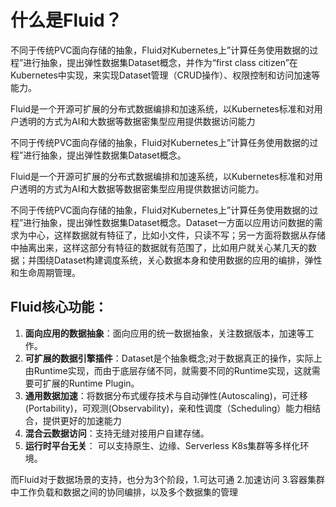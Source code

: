 # 什么是Fluid？

不同于传统PVC面向存储的抽象，Fluid对Kubernetes上”计算任务使用数据的过程”进行抽象，提出弹性数据集Dataset概念，并作为“first class citizen”在Kubernetes中实现，来实现Dataset管理（CRUD操作）、权限控制和访问加速等能力。


Fluid是一个开源可扩展的分布式数据编排和加速系统，以Kubernetes标准和对用户透明的方式为AI和大数据等数据密集型应用提供数据访问能力

不同于传统PVC面向存储的抽象，Fluid对Kubernetes上”计算任务使用数据的过程”进行抽象，提出弹性数据集Dataset概念。

Fluid是一个开源可扩展的分布式数据编排和加速系统，以Kubernetes标准和对用户透明的方式为AI和大数据等数据密集型应用提供数据访问能力。

不同于传统PVC面向存储的抽象，Fluid对Kubernetes上”计算任务使用数据的过程”进行抽象，提出弹性数据集Dataset概念。Dataset一方面以应用访问数据的需求为中心，这样数据就有特征了，比如小文件，只读不写；另一方面将数据从存储中抽离出来，这样这部分有特征的数据就有范围了，比如用户就关心某几天的数据；并围绕Dataset构建调度系统，关心数据本身和使用数据的应用的编排，弹性和生命周期管理。


## Fluid核心功能：

1. **面向应用的数据抽象**：面向应用的统一数据抽象，关注数据版本，加速等工作。
2. **可扩展的数据引擎插件**：Dataset是个抽象概念;对于数据真正的操作，实际上由Runtime实现，而由于底层存储不同，就需要不同的Runtime实现，这就需要可扩展的Runtime Plugin。
3. **通用数据加速**：将数据分布式缓存技术与自动弹性(Autoscaling)，可迁移(Portability)，可观测(Observability)，亲和性调度（Scheduling）能力相结合，提供更好的加速能力
4. **混合云数据访问**：支持无缝对接用户自建存储。
5. **运行时平台无关**： 可以支持原生、边缘、Serverless K8s集群等多样化环境。

而Fluid对于数据场景的支持，也分为3个阶段，1.可达可通 2.加速访问 3.容器集群中工作负载和数据之间的协同编排，以及多个数据集的管理

